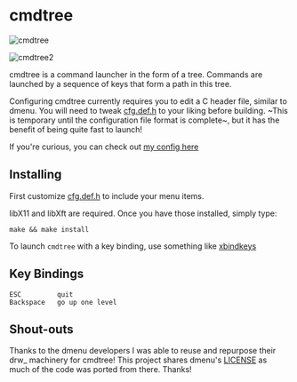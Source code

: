 
cmdtree
=======

![cmdtree](https://jb55.com/s/cmdtree.png?)

![cmdtree2](https://jb55.com/s/cmdtree2.png?)

cmdtree is a command launcher in the form of a tree. Commands are launched by a
sequence of keys that form a path in this tree.

Configuring cmdtree currently requires you to edit a C header file, similar to
dmenu. You will need to tweak [cfg.def.h](cfg.def.h) to your liking before
building. ~This is temporary until the configuration file format is complete~,
but it has the benefit of being quite fast to launch!

If you're curious, you can check out [my config here](https://github.com/jb55/cmdtree/blob/my-config/cfg.def.h)

Installing
----------

First customize [cfg.def.h](cfg.def.h) to include your menu items.

libX11 and libXft are required. Once you have those installed, simply type:

    make && make install

To launch `cmdtree` with a key binding, use something like
[xbindkeys](https://wiki.archlinux.org/index.php/Xbindkeys)


Key Bindings
------------

```
ESC         quit
Backspace   go up one level
```


Shout-outs
----------

Thanks to the dmenu developers I was able to reuse and repurpose their drw_
machinery for cmdtree! This project shares dmenu's [LICENSE](LICENSE) as much of
the code was ported from there. Thanks!
